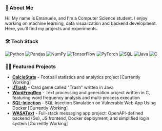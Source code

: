 ### 👋 About Me
Hi! My name is Emanuele, and I'm a Computer Science student. I enjoy working on machine learning, data visualization and backend development. Here, you'll find my projects and experiments.

### 🛠️ Tech Stack
![Python](https://img.shields.io/badge/Python-3776AB?style=for-the-badge&logo=python&logoColor=white) 
![Pandas](https://img.shields.io/badge/Pandas-150458?style=for-the-badge&logo=pandas&logoColor=white)
![NumPy](https://img.shields.io/badge/Numpy-013243?style=for-the-badge&logo=numpy&logoColor=white)
![TensorFlow](https://img.shields.io/badge/TensorFlow-FF6F00?style=for-the-badge&logo=tensorflow&logoColor=white)
![PyTorch](https://img.shields.io/badge/PyTorch-EE4C2C?style=for-the-badge&logo=pytorch&logoColor=white)
![SQL](https://img.shields.io/badge/SQL-003B57?style=for-the-badge&logo=postgresql&logoColor=white)
![Java](https://img.shields.io/badge/Java-ED8B00?style=for-the-badge&logo=java&logoColor=white)
![C](https://img.shields.io/badge/C-00599C?style=for-the-badge&logo=c&logoColor=white)

### 👨‍💻 Featured Projects
- **[CalcioStats](https://github.com/manustorci/CalcioStats)** - Football statistics and analytics project [Currently Working]
- **[JTrash](https://github.com/manustorci/JTrash)** - Card game called "Trash" written in Java
- **[WordFreqGen](https://github.com/manustorci/WordFreqGen)** - Text processing and generation project written in C, featuring word frequency analysis and multi-process execution
- **[SQL-Injection](https://github.com/manustorci/SQL-Injection)** - SQL Injection Simulation on Vulnerable Web App Using Docker [Currently Working]
- **[WASAText](https://github.com/manustorci/wasa-project)** - Full-stack messaging app project: OpenAPI-defined backend (Go), JS frontend, Docker deployment, and simplified login system [Currently Working]


